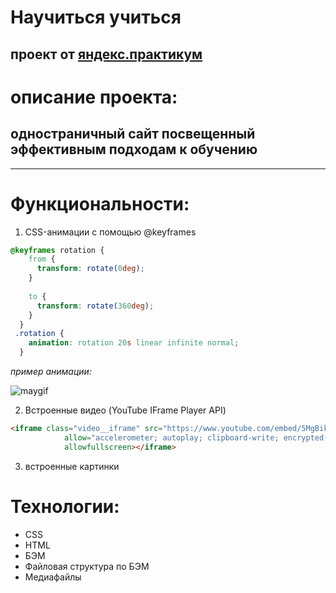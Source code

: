 # __Научиться учиться__ 
## проект от [яндекс.практикум](https://practicum.yandex.ru/web/) ## 

# описание проекта: 
## одностраничный сайт посвещенный  эффективным подходам к обучению ## 
___
# Функциональности: #
1. CSS-анимации с помощью @keyframes 
```css
@keyframes rotation {
    from {
      transform: rotate(0deg);
    }
  
    to {
      transform: rotate(360deg);
    }
  }
 .rotation {
    animation: rotation 20s linear infinite normal;
  }
```
*пример анимации:*

![maygif](../how-to-learn/images/gif/%D0%90%D0%BD%D0%B8%D0%BC%D0%B0%D1%86%D0%B8%D1%8F.gif)

2. Встроенные видео (YouTube IFrame Player API)
```html
<iframe class="video__iframe" src="https://www.youtube.com/embed/5MgBikgcWnY" title="YouTube video player"
            allow="accelerometer; autoplay; clipboard-write; encrypted-media; gyroscope; picture-in-picture"
            allowfullscreen></iframe>
```
3. встроенные картинки 

# Технологии: #
* CSS
* HTML
* БЭМ
* Файловая структура по БЭМ 
* Медиафайлы 

